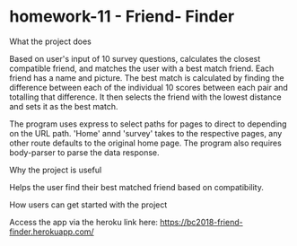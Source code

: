 # homework-11 - Friend- Finder

What the project does

Based on user's input of 10 survey questions, calculates the closest compatible friend, and matches the user with a best match friend.  Each friend has a name and picture.  The best match is calculated by finding the difference between each of the individual 10 scores between each pair and totalling that difference.  It then selects the friend with the lowest distance and sets it as the best match.

The program uses express to select paths for pages to direct to depending on the URL path.  'Home' annd 'survey' takes to the respective pages, any other route defaults to the original home page.  The program also requires body-parser to parse the data response.

Why the project is useful

Helps the user find their best matched friend based on compatibility.

How users can get started with the project

Access the app via the heroku link here: https://bc2018-friend-finder.herokuapp.com/

